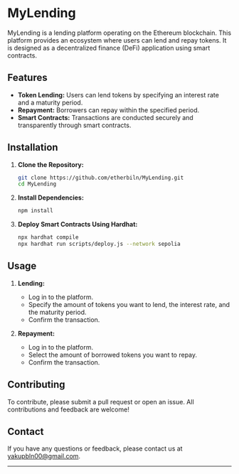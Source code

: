 # MyLending

MyLending is a lending platform operating on the Ethereum blockchain. This platform provides an ecosystem where users can lend and repay tokens. It is designed as a decentralized finance (DeFi) application using smart contracts.

## Features

- **Token Lending:** Users can lend tokens by specifying an interest rate and a maturity period.
- **Repayment:** Borrowers can repay within the specified period.
- **Smart Contracts:** Transactions are conducted securely and transparently through smart contracts.

## Installation

1. **Clone the Repository:**
    ```bash
    git clone https://github.com/etherbiln/MyLending.git
    cd MyLending
    ```

2. **Install Dependencies:**
    ```bash
    npm install
    ```

3. **Deploy Smart Contracts Using Hardhat:**
    ```bash
    npx hardhat compile
    npx hardhat run scripts/deploy.js --network sepolia
    ```

## Usage

1. **Lending:**
    - Log in to the platform.
    - Specify the amount of tokens you want to lend, the interest rate, and the maturity period.
    - Confirm the transaction.

2. **Repayment:**
    - Log in to the platform.
    - Select the amount of borrowed tokens you want to repay.
    - Confirm the transaction.

## Contributing

To contribute, please submit a pull request or open an issue. All contributions and feedback are welcome!

## Contact

If you have any questions or feedback, please contact us at yakupbln00@gmail.com.

---